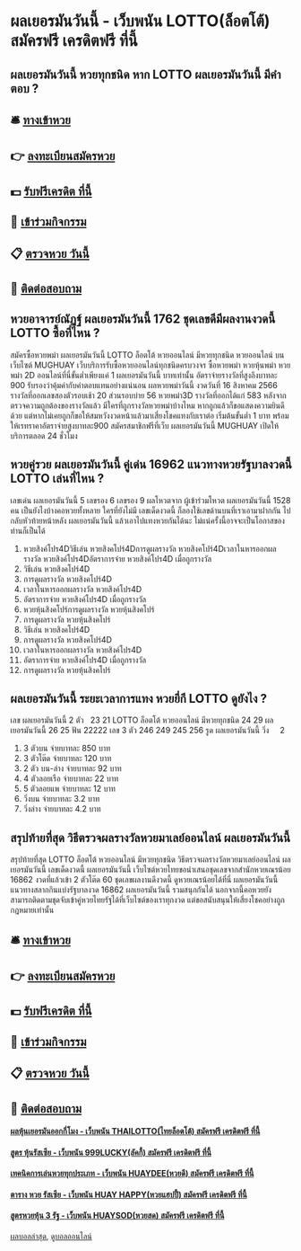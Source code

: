 # ผลเยอรมันวันนี้ - เว็บพนัน LOTTO(ล็อตโต้) สมัครฟรี เครดิตฟรี ที่นี้
## ผลเยอรมันวันนี้ หวยทุกชนิด หาก LOTTO ผลเยอรมันวันนี้ มีคำตอบ ?

## 🛎 [ทางเข้าหวย](https://bit.ly/3BG5bNw)
## 👉 [ลงทะเบียนสมัครหวย](https://bit.ly/3BG5bNw)
## 💵 [รับฟรีเครดิต ที่นี้](https://bit.ly/3C3mvgS)
## 👑 [เข้าร่วมกิจกรรม](https://bit.ly/3C3mvgS)
## 📋 [ตรวจหวย วันนี้](https://bit.ly/3C3mvgS)
## 📱 [ติดต่อสอบถาม](https://bit.ly/3C3mvgS)

## หวยอาจารย์ณัฏฐ์ ผลเยอรมันวันนี้ 1762 ชุดเลขดีมีผลงานงวดนี้ LOTTO ซื้อที่ไหน ?
สมัครซื้อหวยพม่า ผลเยอรมันวันนี้ LOTTO ล็อตโต้ หวยออนไลน์ มีหวยทุกชนิด หวยออนไลน์ บนเว็บไซต์ MUGHUAY เว็บบริการรับซื้อหวยออนไลน์ทุกชนิดครบวงจร ซื้อหวยพม่า หวยหุ้นพม่า หวยพม่า 2D ออนไลน์ที่นี่ขั้นต่ำเพียงแค่ 1 ผลเยอรมันวันนี้ บาทเท่านั้น อัตราจ่ายรางวัลที่สูงถึงบาทละ 900 รับรองว่าคุ้มค่ากับค่าตอบแทนอย่างแน่นอน
ผลหวยพม่าวันนี้ งวดวันที่ 16 สิงหาคม 2566 รางวัลที่ออกเลขสองตัวรอบเช้า 20 ส่วนรอบบ่าย 56 หวยพม่า3D รางวัลที่ออกได้แก่ 583 หลังจากตรวจความถูกต้องของรางวัลแล้ว มีใครที่ถูกรางวัลหวยพม่าบ้างไหม หากถูกแล้วก็ขอแสดงความยินดีด้วย แต่หากไม่เคยถูกก็ขอให้สมหวังงวดหน้าแล้วมาเสี่ยงโชคแทงกับเราต่อ เริ่มต้นขั้นต่ำ 1 บาท พร้อมให้เรทราคาอัตราจ่ายสูงบาทละ900 สมัครสมาชิกฟรีที่เว็บ ผลเยอรมันวันนี้ MUGHUAY เปิดให้บริการตลอด 24 ชั่วโมง

## หวยคู่รวย ผลเยอรมันวันนี้ คู่เด่น 16962 แนวทางหวยรัฐบาลงวดนี้ LOTTO เล่นที่ไหน ?
เลขเด่น ผลเยอรมันวันนี้ 5
เลขรอง 6
เลขรอง 9
ผลโหวตจาก ผู้เข้าร่วมโหวต ผลเยอรมันวันนี้ 1528 คน
เป็นยังไงบ้างคอหวยทั้งหลาย ใครที่ยังไม่มี เลขเด็ดงวดนี้ ก็ลองใช้เลขด้านบนที่เราเอามาฝากกัน ไปกลับหัวท้ายหน้าหลัง ผลเยอรมันวันนี้ แล้วเอาไปแทงหวยกันได้นะ ไม่แน่ครั้งนี้อาจจะเป็นโอกาสของท่านก็เป็นได้
1. หวยสิงค์โปร4Dวิธีเล่น หวยสิงคโปร์4Dการดูผลรางวัล หวยสิงคโปร์4Dเวลาในหารออกผลรางวัล หวยสิงค์โปร4Dอัตราการจ่าย หวยสิงค์โปร4D เมื่อถูกรางวัล
2. วิธีเล่น หวยสิงคโปร์4D
3. การดูผลรางวัล หวยสิงคโปร์4D
4. เวลาในหารออกผลรางวัล หวยสิงค์โปร4D
5. อัตราการจ่าย หวยสิงค์โปร4D เมื่อถูกรางวัล
6. หวยหุ้นสิงคโปร์การดูผลรางวัล หวยหุ้นสิงคโปร์
7. การดูผลรางวัล หวยหุ้นสิงคโปร์
8. วิธีเล่น หวยสิงคโปร์4D
9. การดูผลรางวัล หวยสิงคโปร์4D
10. เวลาในหารออกผลรางวัล หวยสิงค์โปร4D
11. อัตราการจ่าย หวยสิงค์โปร4D เมื่อถูกรางวัล
12. การดูผลรางวัล หวยหุ้นสิงคโปร์

## ผลเยอรมันวันนี้ ระยะเวลาการแทง หวยยี่กี LOTTO ดูยังไง ?
เลข ผลเยอรมันวันนี้ 2 ตัว   23 21 LOTTO ล็อตโต้ หวยออนไลน์ มีหวยทุกชนิด 24 29 ผลเยอรมันวันนี้ 26 25
ฟัน 22222
เลข 3 ตัว 246 249 245 256
รูด ผลเยอรมันวันนี้ วิ่ง     2
1. 3 ตัวบน จ่ายบาทละ 850 บาท
2. 3 ตัวโต๊ด จ่ายบาทละ 120 บาท
3. 2 ตัว บน-ล่าง จ่ายบาทละ 92 บาท
4. 4 ตัวลอยเรือ จ่ายบาทละ 22 บาท
5. 5 ตัวลอยแพ จ่ายบาทละ 12 บาท
6. วิ่งบน จ่ายบาทละ 3.2 บาท
7. วิ่งล่าง จ่ายบาทละ 4.2 บาท

## สรุปท้ายที่สุด วิธีตรวจผลรางวัลหวยมาเลย์ออนไลน์ ผลเยอรมันวันนี้
สรุปท้ายที่สุด LOTTO ล็อตโต้ หวยออนไลน์ มีหวยทุกชนิด วิธีตรวจผลรางวัลหวยมาเลย์ออนไลน์ ผลเยอรมันวันนี้ เลขเด็ดงวดนี้ ผลเยอรมันวันนี้ เว็บไซต์หวยไทยขอนำเสนอชุดเลขจากสำนักหวยเณรน้อย 16862 งวดที่แล้วเข้า 2 ตัวโต๊ด 60 ชุดเลขผลงานดีงวดนี้ ดูหวยเณรน้อยได้ที่นี่ ผลเยอรมันวันนี้ แนวทางสลากกินแบ่งรัฐบาลงวด 16862 ผลเยอรมันวันนี้ รวมสนุกกันได้ นอกจากนี้คอหวยยังสามารถติดตามชุดจับเข้าคู่หวยไทยรัฐได้ที่เว็บไซต์ของเราทุกงวด แต่ขอสนับสนุนให้เสี่ยงโชคอย่างถูกกฎหมายเท่านั้น

## 🛎 [ทางเข้าหวย](https://bit.ly/3BG5bNw)
## 👉 [ลงทะเบียนสมัครหวย](https://bit.ly/3BG5bNw)
## 💵 [รับฟรีเครดิต ที่นี้](https://bit.ly/3C3mvgS)
## 👑 [เข้าร่วมกิจกรรม](https://bit.ly/3C3mvgS)
## 📋 [ตรวจหวย วันนี้](https://bit.ly/3C3mvgS)
## 📱 [ติดต่อสอบถาม](https://bit.ly/3C3mvgS)

#### [ผลหุ้นเยอรมันออกกี่โมง - เว็บพนัน THAILOTTO(ไทยล็อตโต้) สมัครฟรี เครดิตฟรี ที่นี้](https://atom.io/themes/ผลหุ้นเยอรมันออกกี่โมง%20-%20เว็บพนัน%20thailotto(ไทยล็อตโต้)%20สมัครฟรี%20เครดิตฟรี%20ที่นี้)
#### [สูตร หุ้นรัสเซีย - เว็บพนัน 999LUCKY(ลัคกี้) สมัครฟรี เครดิตฟรี ที่นี้](https://atom.io/themes/สูตร%20หุ้นรัสเซีย%20-%20เว็บพนัน%20999lucky(ลัคกี้)%20สมัครฟรี%20เครดิตฟรี%20ที่นี้)
#### [เทคนิคการเล่นหวยทุกประเภท - เว็บพนัน HUAYDEE(หวยดี) สมัครฟรี เครดิตฟรี ที่นี้](https://atom.io/themes/เทคนิคการเล่นหวยทุกประเภท%20-%20เว็บพนัน%20huaydee(หวยดี)%20สมัครฟรี%20เครดิตฟรี%20ที่นี้)
#### [ตาราง หวย รัสเซีย - เว็บพนัน HUAY HAPPY(หวยแฮปปี้) สมัครฟรี เครดิตฟรี ที่นี้](https://atom.io/themes/ตาราง%20หวย%20รัสเซีย%20-%20เว็บพนัน%20huay%20happy(หวยแฮปปี้)%20สมัครฟรี%20เครดิตฟรี%20ที่นี้)
#### [สูตรหวยหุ้น 3 รัฐ - เว็บพนัน HUAYSOD(หวยสด) สมัครฟรี เครดิตฟรี ที่นี้](https://atom.io/themes/สูตรหวยหุ้น%203%20รัฐ%20-%20เว็บพนัน%20huaysod(หวยสด)%20สมัครฟรี%20เครดิตฟรี%20ที่นี้)

[ผลบอลล่าสุด](https://siamsport.tv "ผลบอลล่าสุด"), [ดูบอลออนไลน์](https://siamsport.tv/ดูบอลสด "ดูบอลออนไลน์")